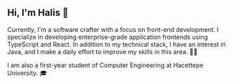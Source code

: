 ## Hi, I'm **Halis** 👋

Currently, I'm a software crafter with a focus on front-end development. I specialize in developing enterprise-grade application frontends using TypeScript and React. In addition to my technical stack, I have an interest in Java, and I make a daily effort to improve my skills in this area. 👨‍💻

I am also a first-year student of Computer Engineering at Hacettepe University. 🎓

